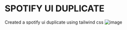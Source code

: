# SPOTIFY UI DUPLICATE

Created a spotify ui duplicate using tailwind css
![image](https://github.com/ChrisLoui/Spotify-Create/assets/91854713/08de0dbe-abc8-4b67-9d9b-2505fb25064e)
